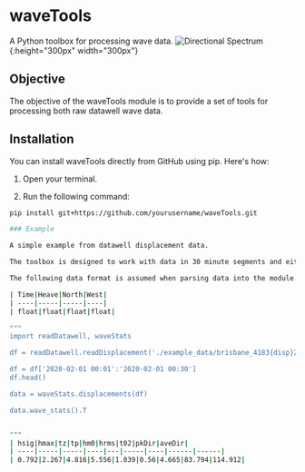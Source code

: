 # waveTools

A Python toolbox for processing wave data.
![Directional Spectrum](path/to/directional_spectrum.png){:height="300px" width="300px"}

## Objective

The objective of the waveTools module is to provide a set of tools for processing both raw datawell wave data.

## Installation

You can install waveTools directly from GitHub using pip. Here's how:

1. Open your terminal.

2. Run the following command:

```bash
pip install git+https://github.com/yourusername/waveTools.git

### Example

A simple example from datawell displacement data.

The toolbox is designed to work with data in 30 minute segments and either Mk4 displacement data (2.56hz) or Mk3 displacement data (1.28hz).

The following data format is assumed when parsing data into the module.

| Time|Heave|North|West|
| ----|-----|-----|----|
| float|float|float|float|

"""
import readDatawell, waveStats

df = readDatawell.readDisplacement('./example_data/brisbane_4183{disp}2020-02-01.csv')

df = df['2020-02-01 00:01':'2020-02-01 00:30']
df.head()

data = waveStats.displacements(df)

data.wave_stats().T


"""
| hsig|hmax|tz|tp|hm0|hrms|t02|pkDir|aveDir|
| ----|-----|-----|----|---|-----|----|------|------|
| 0.792|2.267|4.816|5.556|1.039|0.56|4.665|83.794|114.912|

